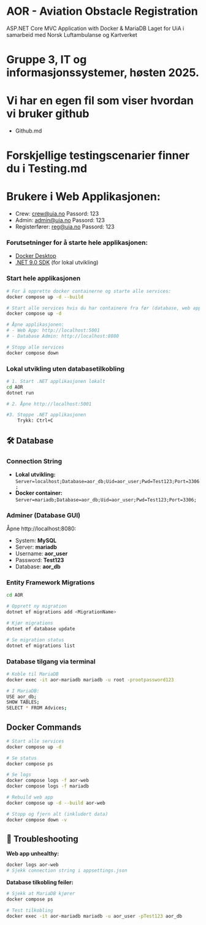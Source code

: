 # AOR - Aviation Obstacle Registration
ASP.NET Core MVC Application with Docker & MariaDB
Laget for UiA i samarbeid med Norsk Luftambulanse og Kartverket

# Gruppe 3, IT og informasjonssystemer, høsten 2025.

# Vi har en egen fil som viser hvordan vi bruker github
- Github.md

# Forskjellige testingscenarier finner du i Testing.md

# Brukere i Web Applikasjonen: #
- Crew: crew@uia.no Passord: 123
- Admin: admin@uia.no Passord: 123
- Registerfører: reg@uia.no Passord: 123

### Forutsetninger for å starte hele applikasjonen:
- [Docker Desktop](https://www.docker.com/products/docker-desktop/)
- [.NET 9.0 SDK](https://dotnet.microsoft.com/download/dotnet/9.0) (for lokal utvikling)

### Start hele applikasjonen

```bash
# For å opprette docker containerne og starte alle services:
docker compose up -d --build

# Start alle services hvis du har containere fra før (database, web app, adminer):
docker compose up -d

# Åpne applikasjonen:
# - Web App: http://localhost:5001
# - Database Admin: http://localhost:8080

# Stopp alle services
docker compose down
```

### Lokal utvikling uten databasetilkobling

```bash
# 1. Start .NET applikasjonen lokalt
cd AOR
dotnet run

# 2. Åpne http://localhost:5001

#3. Stoppe .NET applikasjonen
    Trykk: Ctrl+C
```

## 🛠️ Database

### Connection String
- **Lokal utvikling:** `Server=localhost;Database=aor_db;Uid=aor_user;Pwd=Test123;Port=3306;`
- **Docker container:** `Server=mariadb;Database=aor_db;Uid=aor_user;Pwd=Test123;Port=3306;`

### Adminer (Database GUI)
Åpne http://localhost:8080:
- System: **MySQL**
- Server: **mariadb**
- Username: **aor_user**
- Password: **Test123**
- Database: **aor_db**

### Entity Framework Migrations

```bash
cd AOR

# Opprett ny migration
dotnet ef migrations add <MigrationName>

# Kjør migrations
dotnet ef database update

# Se migration status
dotnet ef migrations list
```

### Database tilgang via terminal

```bash
# Koble til MariaDB
docker exec -it aor-mariadb mariadb -u root -prootpassword123

# I MariaDB:
USE aor_db;
SHOW TABLES;
SELECT * FROM Advices;
```

##  Docker Commands

```bash
# Start alle services
docker compose up -d

# Se status
docker compose ps

# Se logs
docker compose logs -f aor-web
docker compose logs -f mariadb

# Rebuild web app
docker compose up -d --build aor-web

# Stopp og fjern alt (inkludert data)
docker compose down -v
```

## 🚨 Troubleshooting

**Web app unhealthy:**
```bash
docker logs aor-web
# Sjekk connection string i appsettings.json
```

**Database tilkobling feiler:**
```bash
# Sjekk at MariaDB kjører
docker compose ps

# Test tilkobling
docker exec -it aor-mariadb mariadb -u aor_user -pTest123 aor_db
```
